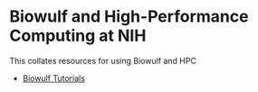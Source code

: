 # Biowulf and High-Performance Computing at NIH

This collates resources for using Biowulf and HPC
- [Biowulf Tutorials][biowulf_tutorials]

[biowulf_tutorials]: <https://hpc.nih.gov/training/intro_biowulf/>
